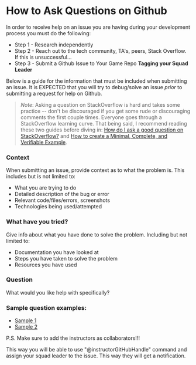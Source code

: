 # How to Ask Questions on Github
In order to receive help on an issue you are having during your development process you must do the following:
* Step 1 - Research independently
* Step 2 - Reach out to the tech community, TA's, peers, Stack Overflow. If this is unsuccessful...
* Step 3 - Submit a Github Issue to Your Game Repo **Tagging your Squad Leader**

Below is a guide for the information that must be included when submitting an issue.
It is EXPECTED that you will try to debug/solve an issue _prior_ to submitting a request for help on Github.

> _Note_: Asking a question on StackOverflow is hard and takes some practice -- don't be discouraged if you get some rude or discouraging comments the first couple times. Everyone goes through a StackOverflow learning curve. That being said, I recommend reading these two guides before diving in: [How do I ask a good question on StackOverflow?](https://stackoverflow.com/help/how-to-ask) and [How to create a Minimal, Complete, and Verifiable Example](https://stackoverflow.com/help/mcve).

### Context
When submitting an issue, provide context as to what the problem is. This includes but is not limited to:
- What you are trying to do
- Detailed description of the bug or error
- Relevant code/files/errors, screenshots
- Technologies being used/attempted

### What have you tried?
Give info about what you have done to solve the problem. Including but not limited to:
- Documentation you have looked at
- Steps you have taken to solve the problem
- Resources you have used

### Question
What would you like help with specifically?

### Sample question examples: 
- [Sample 1](https://gist.github.com/DrRobotmck/6c7f464ef64b131097fa)
- [Sample 2](https://github.com/jlr7245/castleadventure/issues/1)

P.S. Make sure to add the instructors as collaborators!!!

This way you will be able to use "@instructorGitHubHandle" command and assign your squad leader to the issue. This way they will get a notification.
